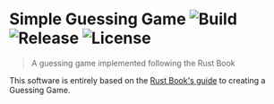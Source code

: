 <h1>
  Simple Guessing Game
  <img alt="Build" src="https://img.shields.io/github/workflow/status/willpinha/simple-guessing-game/Rust?style=flat-square&logo=github">
  <img alt="Release" src="https://img.shields.io/github/v/release/willpinha/simple-guessing-game?include_prereleases&style=flat-square">
  <img alt="License" src="https://img.shields.io/github/license/willpinha/simple-guessing-game?style=flat-square">
</h1>

> A guessing game implemented following the Rust Book 

This software is entirely based on the [Rust Book's guide](https://doc.rust-lang.org/stable/book/ch20-00-final-project-a-web-server.html) to creating a Guessing Game.
